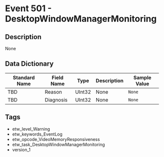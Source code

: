 # Event 501 - DesktopWindowManagerMonitoring

## Description
None

## Data Dictionary
|Standard Name|Field Name|Type|Description|Sample Value|
|---|---|---|---|---|
|TBD|Reason|UInt32|None|`None`|
|TBD|Diagnosis|UInt32|None|`None`|

## Tags
* etw_level_Warning
* etw_keywords_EventLog
* etw_opcode_VideoMemoryResponsiveness
* etw_task_DesktopWindowManagerMonitoring
* version_1